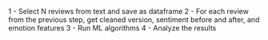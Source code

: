1 - Select N reviews from text and save as dataframe
2 - For each review from the previous step, get cleaned version, sentiment before and after, and emotion features
3 - Run ML algorithms 
4 - Analyze the results